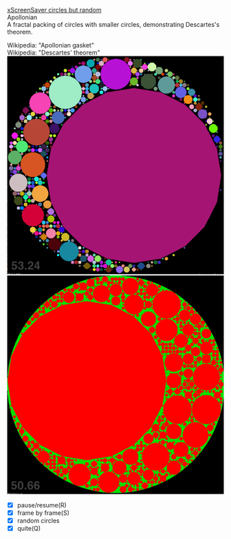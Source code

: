 
[xScreenSaver circles but random](https://www.youtube.com/watch?v=aeWnjSROR8U)   
Apollonian      
A fractal packing of circles with smaller circles, demonstrating Descartes's theorem.       

Wikipedia: "Apollonian gasket"     
Wikipedia: "Descartes' theorem"           
![pic](pic2.png)     
![pic](pic.png)



  
- [x] pause/resume(R)      
- [x] frame by frame(S)    
- [x] random circles    
- [x] quite(Q)    
